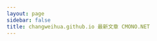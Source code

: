 ```yaml
---
layout: page
sidebar: false
title: changweihua.github.io 最新文章 CMONO.NET
---
```

​
<script lang="ts" setup>
import { ref, unref, computed, onMounted } from 'vue'
import  { data }  from '@vp/post.data'
import date from "@vp/utils/date";
import { useData } from 'vitepress'

const { lang } = useData()

const { yearMap, postMap, localeMap } = data
console.log('localeMap', localeMap[lang])
const yearList = Object.keys(localeMap[lang] ?? []).sort((a, b) => b - a); // 按年份降序排序
const computedYearMap = computed(()=> {
  let result = {}
  for(let key in yearMap) {
    result[key] = yearMap[key].map(url => postMap[url])
  }
  return result
})

</script>

<div class="w-full px-6 py-8 mx-auto">
  <div v-if="yearList && yearList.length > 0" v-for="year in yearList" :key="year">
    <div v-text="year" class="pt-3 pb-2 text-xl"></div>
    <div v-for="(article, index) in computedYearMap[year]" :key="article.url" class="flex justify-between items-center py-1 pl-6">
      <a v-text="article.title" :href="article.url" class="post-dot overflow-hidden whitespace-nowrap text-ellipsis"></a>
      <a-tooltip>
        <template #title>{{date.tz(article.date.time).format('YYYY-MM-DD hh:mm')}}</template>
        <div v-text="date.tz(article.date.time).fromNow()" class="pl-4 whitespace-nowrap"></div>
      </a-tooltip>
    </div>
  </div>
  <div class="flex items-center justify-center" v-else>
    <a-empty></a-empty>
  </div>
</div>
